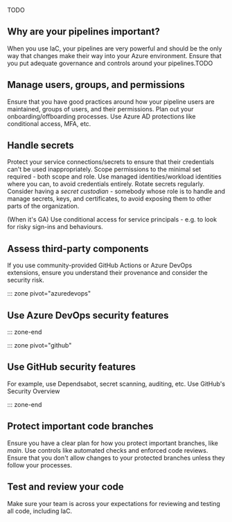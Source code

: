 TODO

## Why are your pipelines important?

When you use IaC, your pipelines are very powerful and should be the only way that changes make their way into your Azure environment. Ensure that you put adequate governance and controls around your pipelines.TODO

## Manage users, groups, and permissions

Ensure that you have good practices around how your pipeline users are maintained, groups of users, and their permissions. Plan out your onboarding/offboarding processes. Use Azure AD protections like conditional access, MFA, etc.

## Handle secrets

Protect your service connections/secrets to ensure that their credentials can't be used inappropriately. Scope permissions to the minimal set required - both scope and role. Use managed identities/workload identities where you can, to avoid credentials entirely. Rotate secrets regularly. Consider having a *secret custodian* - somebody whose role is to handle and manage secrets, keys, and certificates, to avoid exposing them to other parts of the organization.

(When it's GA) Use conditional access for service principals - e.g. to look for risky sign-ins and behaviours.

## Assess third-party components

If you use community-provided GitHub Actions or Azure DevOps extensions, ensure you understand their provenance and consider the security risk.

::: zone pivot="azuredevops"

## Use Azure DevOps security features

::: zone-end

::: zone pivot="github"

## Use GitHub security features

For example, use Dependsabot, secret scanning, auditing, etc. Use GitHub's Security Overview

::: zone-end

## Protect important code branches

Ensure you have a clear plan for how you protect important branches, like *main*. Use controls like automated checks and enforced code reviews. Ensure that you don't allow changes to your protected branches unless they follow your processes.

## Test and review your code

Make sure your team is across your expectations for reviewing and testing all code, including IaC.
